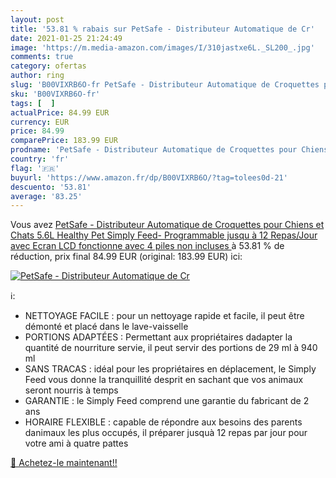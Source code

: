 ```yaml
---
layout: post
title: '53.81 % rabais sur PetSafe - Distributeur Automatique de Cr'
date: 2021-01-25 21:24:49
image: 'https://m.media-amazon.com/images/I/310jastxe6L._SL200_.jpg'
comments: true
category: ofertas
author: ring
slug: 'B00VIXRB6O-fr PetSafe - Distributeur Automatique de Croquettes pour...'
sku: 'B00VIXRB6O-fr'
tags: [  ]
actualPrice: 84.99 EUR
currency: EUR
price: 84.99
comparePrice: 183.99 EUR
prodname: 'PetSafe - Distributeur Automatique de Croquettes pour Chiens et Chats 5.6L Healthy Pet Simply Feed- Programmable jusqu à 12 Repas/Jour avec Ecran LCD  fonctionne avec 4 piles  non incluses '
country: 'fr'
flag: '🇫🇷'
buyurl: 'https://www.amazon.fr/dp/B00VIXRB6O/?tag=tolees0d-21'
descuento: '53.81'
average: '83.25'
---
```


Vous avez [PetSafe - Distributeur Automatique de Croquettes pour Chiens et Chats 5.6L Healthy Pet Simply Feed- Programmable jusqu à 12 Repas/Jour avec Ecran LCD  fonctionne avec 4 piles  non incluses ](https://www.amazon.fr/dp/B00VIXRB6O/?tag=tolees0d-21)  à  53.81 % de réduction, prix final  84.99 EUR (original: 183.99 EUR) ici:

[![PetSafe - Distributeur Automatique de Cr](https://m.media-amazon.com/images/I/310jastxe6L._SL200_.jpg)](https://www.amazon.fr/dp/B00VIXRB6O/?tag=tolees0d-21)

ℹ️:

- NETTOYAGE FACILE : pour un nettoyage rapide et facile, il peut être démonté et placé dans le lave-vaisselle
- PORTIONS ADAPTÉES : Permettant aux propriétaires dadapter la quantité de nourriture servie, il peut servir des portions de 29 ml à 940 ml
- SANS TRACAS : idéal pour les propriétaires en déplacement, le Simply Feed vous donne la tranquillité desprit en sachant que vos animaux seront nourris à temps
- GARANTIE : le Simply Feed comprend une garantie du fabricant de 2 ans
- HORAIRE FLEXIBLE : capable de répondre aux besoins des parents danimaux les plus occupés, il préparer jusquà 12 repas par jour pour votre ami à quatre pattes

[🛒 Achetez-le maintenant!!](https://www.amazon.fr/dp/B00VIXRB6O/?tag=tolees0d-21)
